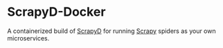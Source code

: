# ScrapyD-Docker

A containerized build of [ScrapyD](https://scrapyd.readthedocs.io/en/stable/overview.html) for running [Scrapy](https://scrapy.org/) spiders as your own microservices.